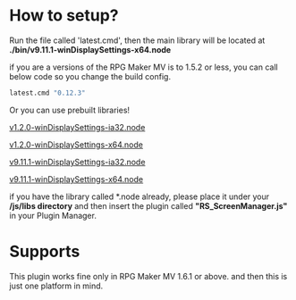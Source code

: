 
# How to setup?
Run the file called 'latest.cmd', then the main library will be located at **./bin/v9.11.1-winDisplaySettings-x64.node**

if you are a versions of the RPG Maker MV is to 1.5.2 or less, you can call below code so you change the build config.

```cmd
latest.cmd "0.12.3"
```

Or you can use prebuilt libraries!

[v1.2.0-winDisplaySettings-ia32.node](https://github.com/biud436/MV/raw/master/Windows/Resolutions/bin/v1.2.0-winDisplaySettings-ia32.node)

[v1.2.0-winDisplaySettings-x64.node](https://github.com/biud436/MV/raw/master/Windows/Resolutions/bin/v1.2.0-winDisplaySettings-x64.node)

[v9.11.1-winDisplaySettings-ia32.node](https://github.com/biud436/MV/raw/master/Windows/Resolutions/bin/v9.11.1-winDisplaySettings-ia32.node)

[v9.11.1-winDisplaySettings-x64.node](https://github.com/biud436/MV/raw/master/Windows/Resolutions/bin/v9.11.1-winDisplaySettings-x64.node)

if you have the library called *.node already, please place it under your **/js/libs directory** and then
insert the plugin called **"RS_ScreenManager.js"** in your Plugin Manager.

# Supports
This plugin works fine only in RPG Maker MV 1.6.1 or above. and then this is just one platform in mind.
